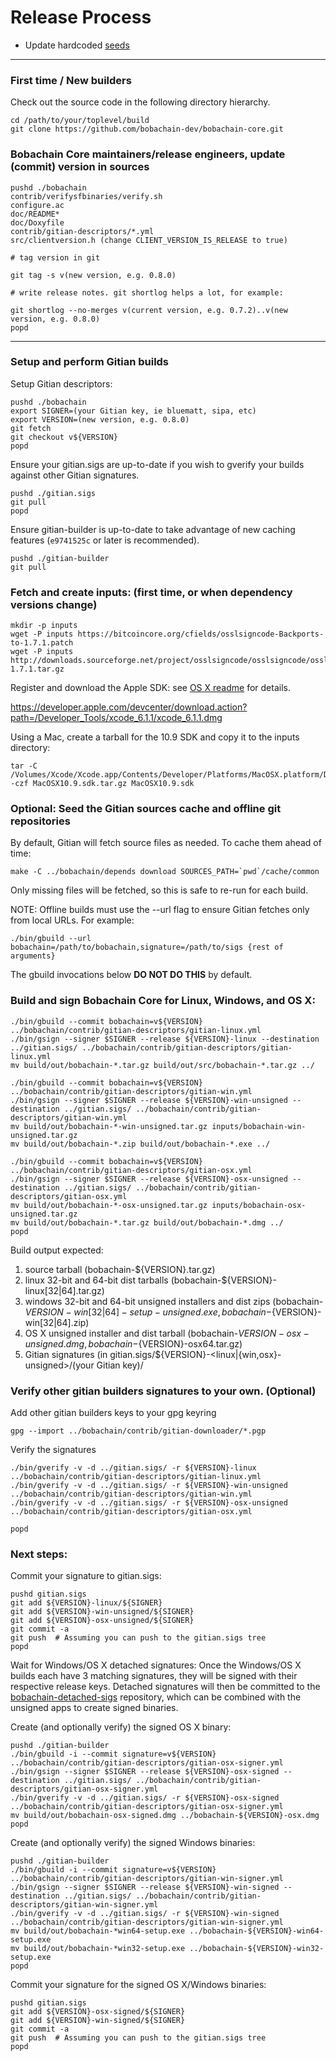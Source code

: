 Release Process
====================

* Update hardcoded [seeds](/contrib/seeds)

* * *

### First time / New builders
Check out the source code in the following directory hierarchy.

	cd /path/to/your/toplevel/build
	git clone https://github.com/bobachain-dev/bobachain-core.git

### Bobachain Core maintainers/release engineers, update (commit) version in sources

	pushd ./bobachain
	contrib/verifysfbinaries/verify.sh
	configure.ac
	doc/README*
	doc/Doxyfile
	contrib/gitian-descriptors/*.yml
	src/clientversion.h (change CLIENT_VERSION_IS_RELEASE to true)

	# tag version in git

	git tag -s v(new version, e.g. 0.8.0)

	# write release notes. git shortlog helps a lot, for example:

	git shortlog --no-merges v(current version, e.g. 0.7.2)..v(new version, e.g. 0.8.0)
	popd

* * *

### Setup and perform Gitian builds

 Setup Gitian descriptors:

	pushd ./bobachain
	export SIGNER=(your Gitian key, ie bluematt, sipa, etc)
	export VERSION=(new version, e.g. 0.8.0)
	git fetch
	git checkout v${VERSION}
	popd

  Ensure your gitian.sigs are up-to-date if you wish to gverify your builds against other Gitian signatures.

	pushd ./gitian.sigs
	git pull
	popd

  Ensure gitian-builder is up-to-date to take advantage of new caching features (`e9741525c` or later is recommended).

	pushd ./gitian-builder
	git pull

### Fetch and create inputs: (first time, or when dependency versions change)

	mkdir -p inputs
	wget -P inputs https://bitcoincore.org/cfields/osslsigncode-Backports-to-1.7.1.patch
	wget -P inputs http://downloads.sourceforge.net/project/osslsigncode/osslsigncode/osslsigncode-1.7.1.tar.gz

 Register and download the Apple SDK: see [OS X readme](README_osx.txt) for details.

 https://developer.apple.com/devcenter/download.action?path=/Developer_Tools/xcode_6.1.1/xcode_6.1.1.dmg

 Using a Mac, create a tarball for the 10.9 SDK and copy it to the inputs directory:

	tar -C /Volumes/Xcode/Xcode.app/Contents/Developer/Platforms/MacOSX.platform/Developer/SDKs/ -czf MacOSX10.9.sdk.tar.gz MacOSX10.9.sdk

### Optional: Seed the Gitian sources cache and offline git repositories

By default, Gitian will fetch source files as needed. To cache them ahead of time:

	make -C ../bobachain/depends download SOURCES_PATH=`pwd`/cache/common

Only missing files will be fetched, so this is safe to re-run for each build.

NOTE: Offline builds must use the --url flag to ensure Gitian fetches only from local URLs. For example:
```
./bin/gbuild --url bobachain=/path/to/bobachain,signature=/path/to/sigs {rest of arguments}
```
The gbuild invocations below <b>DO NOT DO THIS</b> by default.

### Build and sign Bobachain Core for Linux, Windows, and OS X:

	./bin/gbuild --commit bobachain=v${VERSION} ../bobachain/contrib/gitian-descriptors/gitian-linux.yml
	./bin/gsign --signer $SIGNER --release ${VERSION}-linux --destination ../gitian.sigs/ ../bobachain/contrib/gitian-descriptors/gitian-linux.yml
	mv build/out/bobachain-*.tar.gz build/out/src/bobachain-*.tar.gz ../

	./bin/gbuild --commit bobachain=v${VERSION} ../bobachain/contrib/gitian-descriptors/gitian-win.yml
	./bin/gsign --signer $SIGNER --release ${VERSION}-win-unsigned --destination ../gitian.sigs/ ../bobachain/contrib/gitian-descriptors/gitian-win.yml
	mv build/out/bobachain-*-win-unsigned.tar.gz inputs/bobachain-win-unsigned.tar.gz
	mv build/out/bobachain-*.zip build/out/bobachain-*.exe ../

	./bin/gbuild --commit bobachain=v${VERSION} ../bobachain/contrib/gitian-descriptors/gitian-osx.yml
	./bin/gsign --signer $SIGNER --release ${VERSION}-osx-unsigned --destination ../gitian.sigs/ ../bobachain/contrib/gitian-descriptors/gitian-osx.yml
	mv build/out/bobachain-*-osx-unsigned.tar.gz inputs/bobachain-osx-unsigned.tar.gz
	mv build/out/bobachain-*.tar.gz build/out/bobachain-*.dmg ../
	popd

  Build output expected:

  1. source tarball (bobachain-${VERSION}.tar.gz)
  2. linux 32-bit and 64-bit dist tarballs (bobachain-${VERSION}-linux[32|64].tar.gz)
  3. windows 32-bit and 64-bit unsigned installers and dist zips (bobachain-${VERSION}-win[32|64]-setup-unsigned.exe, bobachain-${VERSION}-win[32|64].zip)
  4. OS X unsigned installer and dist tarball (bobachain-${VERSION}-osx-unsigned.dmg, bobachain-${VERSION}-osx64.tar.gz)
  5. Gitian signatures (in gitian.sigs/${VERSION}-<linux|{win,osx}-unsigned>/(your Gitian key)/

### Verify other gitian builders signatures to your own. (Optional)

  Add other gitian builders keys to your gpg keyring

	gpg --import ../bobachain/contrib/gitian-downloader/*.pgp

  Verify the signatures

	./bin/gverify -v -d ../gitian.sigs/ -r ${VERSION}-linux ../bobachain/contrib/gitian-descriptors/gitian-linux.yml
	./bin/gverify -v -d ../gitian.sigs/ -r ${VERSION}-win-unsigned ../bobachain/contrib/gitian-descriptors/gitian-win.yml
	./bin/gverify -v -d ../gitian.sigs/ -r ${VERSION}-osx-unsigned ../bobachain/contrib/gitian-descriptors/gitian-osx.yml

	popd

### Next steps:

Commit your signature to gitian.sigs:

	pushd gitian.sigs
	git add ${VERSION}-linux/${SIGNER}
	git add ${VERSION}-win-unsigned/${SIGNER}
	git add ${VERSION}-osx-unsigned/${SIGNER}
	git commit -a
	git push  # Assuming you can push to the gitian.sigs tree
	popd

  Wait for Windows/OS X detached signatures:
	Once the Windows/OS X builds each have 3 matching signatures, they will be signed with their respective release keys.
	Detached signatures will then be committed to the [bobachain-detached-sigs](https://github.com/bobachain-devpay/bobachain-detached-sigs) repository, which can be combined with the unsigned apps to create signed binaries.

  Create (and optionally verify) the signed OS X binary:

	pushd ./gitian-builder
	./bin/gbuild -i --commit signature=v${VERSION} ../bobachain/contrib/gitian-descriptors/gitian-osx-signer.yml
	./bin/gsign --signer $SIGNER --release ${VERSION}-osx-signed --destination ../gitian.sigs/ ../bobachain/contrib/gitian-descriptors/gitian-osx-signer.yml
	./bin/gverify -v -d ../gitian.sigs/ -r ${VERSION}-osx-signed ../bobachain/contrib/gitian-descriptors/gitian-osx-signer.yml
	mv build/out/bobachain-osx-signed.dmg ../bobachain-${VERSION}-osx.dmg
	popd

  Create (and optionally verify) the signed Windows binaries:

	pushd ./gitian-builder
	./bin/gbuild -i --commit signature=v${VERSION} ../bobachain/contrib/gitian-descriptors/gitian-win-signer.yml
	./bin/gsign --signer $SIGNER --release ${VERSION}-win-signed --destination ../gitian.sigs/ ../bobachain/contrib/gitian-descriptors/gitian-win-signer.yml
	./bin/gverify -v -d ../gitian.sigs/ -r ${VERSION}-win-signed ../bobachain/contrib/gitian-descriptors/gitian-win-signer.yml
	mv build/out/bobachain-*win64-setup.exe ../bobachain-${VERSION}-win64-setup.exe
	mv build/out/bobachain-*win32-setup.exe ../bobachain-${VERSION}-win32-setup.exe
	popd

Commit your signature for the signed OS X/Windows binaries:

	pushd gitian.sigs
	git add ${VERSION}-osx-signed/${SIGNER}
	git add ${VERSION}-win-signed/${SIGNER}
	git commit -a
	git push  # Assuming you can push to the gitian.sigs tree
	popd

